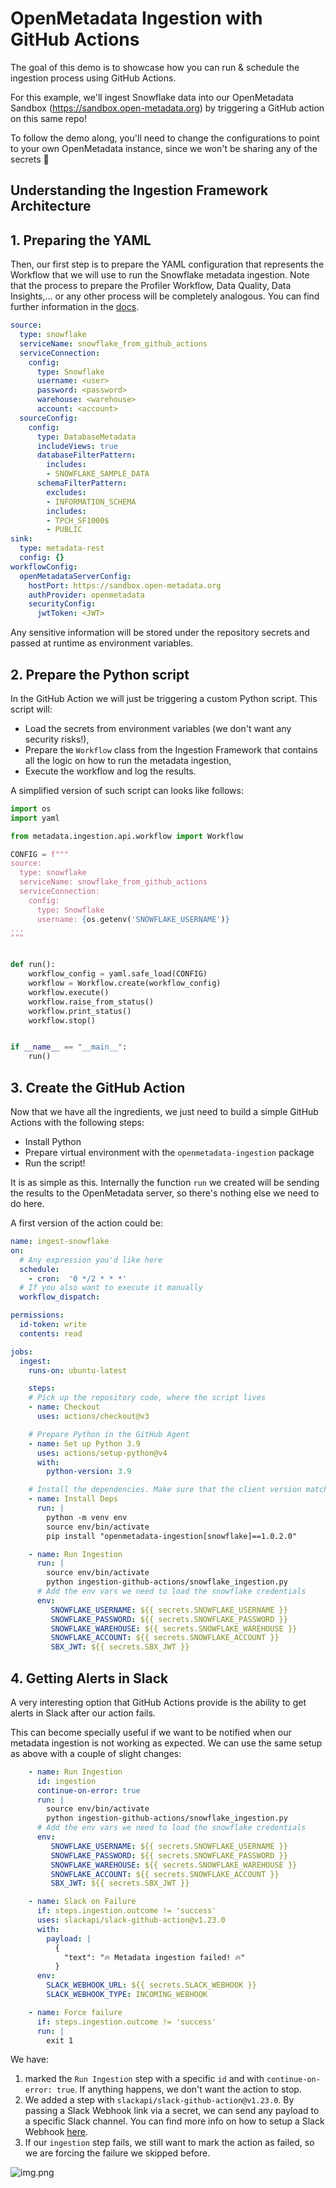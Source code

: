 # OpenMetadata Ingestion with GitHub Actions

The goal of this demo is to showcase how you can run & schedule the ingestion process using GitHub Actions.

For this example, we'll ingest Snowflake data into our OpenMetadata Sandbox (https://sandbox.open-metadata.org)
by triggering a GitHub action on this same repo!

To follow the demo along, you'll need to change the configurations to point to your own OpenMetadata instance,
since we won't be sharing any of the secrets 🤫

## Understanding the Ingestion Framework Architecture

## 1. Preparing the YAML

Then, our first step is to prepare the YAML configuration that represents the Workflow that we will use to run
the Snowflake metadata ingestion. Note that the process to prepare the Profiler Workflow, Data Quality, Data Insights,...
or any other process will be completely analogous. You can find further information in the [docs](https://docs.open-metadata.org/v1.0.0/connectors/database/snowflake/airflow).

```yaml
source:
  type: snowflake
  serviceName: snowflake_from_github_actions
  serviceConnection:
    config:
      type: Snowflake
      username: <user>
      password: <password>
      warehouse: <warehouse>
      account: <account>
  sourceConfig:
    config:
      type: DatabaseMetadata
      includeViews: true
      databaseFilterPattern:
        includes:
        - SNOWFLAKE_SAMPLE_DATA
      schemaFilterPattern:
        excludes:
        - INFORMATION_SCHEMA
        includes:
        - TPCH_SF1000$
        - PUBLIC
sink:
  type: metadata-rest
  config: {}
workflowConfig:
  openMetadataServerConfig:
    hostPort: https://sandbox.open-metadata.org
    authProvider: openmetadata
    securityConfig:
      jwtToken: <JWT>
```

Any sensitive information will be stored under the repository secrets and passed at runtime as environment variables.

## 2. Prepare the Python script

In the GitHub Action we will just be triggering a custom Python script. This script will:
- Load the secrets from environment variables (we don't want any security risks!),
- Prepare the `Workflow` class from the Ingestion Framework that contains all the logic on how to run the metadata ingestion,
- Execute the workflow and log the results.

A simplified version of such script can looks like follows:

```python
import os
import yaml

from metadata.ingestion.api.workflow import Workflow

CONFIG = f"""
source:
  type: snowflake
  serviceName: snowflake_from_github_actions
  serviceConnection:
    config:
      type: Snowflake
      username: {os.getenv('SNOWFLAKE_USERNAME')}
...
"""


def run():
    workflow_config = yaml.safe_load(CONFIG)
    workflow = Workflow.create(workflow_config)
    workflow.execute()
    workflow.raise_from_status()
    workflow.print_status()
    workflow.stop()


if __name__ == "__main__":
    run()
```

## 3. Create the GitHub Action

Now that we have all the ingredients, we just need to build a simple GitHub Actions with the following steps:
- Install Python
- Prepare virtual environment with the `openmetadata-ingestion` package
- Run the script!

It is as simple as this. Internally the function `run` we created will be sending the results to the OpenMetadata
server, so there's nothing else we need to do here.

A first version of the action could be:

```yaml
name: ingest-snowflake
on:
  # Any expression you'd like here
  schedule:
    - cron:  '0 */2 * * *'
  # If you also want to execute it manually
  workflow_dispatch:

permissions:
  id-token: write
  contents: read

jobs:
  ingest:
    runs-on: ubuntu-latest

    steps:
    # Pick up the repository code, where the script lives
    - name: Checkout
      uses: actions/checkout@v3

    # Prepare Python in the GitHub Agent
    - name: Set up Python 3.9
      uses: actions/setup-python@v4
      with:
        python-version: 3.9

    # Install the dependencies. Make sure that the client version matches the server!
    - name: Install Deps
      run: |
        python -m venv env
        source env/bin/activate
        pip install "openmetadata-ingestion[snowflake]==1.0.2.0"

    - name: Run Ingestion
      run: |
        source env/bin/activate
        python ingestion-github-actions/snowflake_ingestion.py
      # Add the env vars we need to load the snowflake credentials
      env:
         SNOWFLAKE_USERNAME: ${{ secrets.SNOWFLAKE_USERNAME }}
         SNOWFLAKE_PASSWORD: ${{ secrets.SNOWFLAKE_PASSWORD }}
         SNOWFLAKE_WAREHOUSE: ${{ secrets.SNOWFLAKE_WAREHOUSE }}
         SNOWFLAKE_ACCOUNT: ${{ secrets.SNOWFLAKE_ACCOUNT }}
         SBX_JWT: ${{ secrets.SBX_JWT }}
```

## 4. Getting Alerts in Slack

A very interesting option that GitHub Actions provide is the ability to get alerts in Slack after our action fails.

This can become specially useful if we want to be notified when our metadata ingestion is not working as expected. We
can use the same setup as above with a couple of slight changes:

```yaml
    - name: Run Ingestion
      id: ingestion
      continue-on-error: true
      run: |
        source env/bin/activate
        python ingestion-github-actions/snowflake_ingestion.py
      # Add the env vars we need to load the snowflake credentials
      env:
         SNOWFLAKE_USERNAME: ${{ secrets.SNOWFLAKE_USERNAME }}
         SNOWFLAKE_PASSWORD: ${{ secrets.SNOWFLAKE_PASSWORD }}
         SNOWFLAKE_WAREHOUSE: ${{ secrets.SNOWFLAKE_WAREHOUSE }}
         SNOWFLAKE_ACCOUNT: ${{ secrets.SNOWFLAKE_ACCOUNT }}
         SBX_JWT: ${{ secrets.SBX_JWT }}

    - name: Slack on Failure
      if: steps.ingestion.outcome != 'success'
      uses: slackapi/slack-github-action@v1.23.0
      with:
        payload: |
          {
            "text": "🔥 Metadata ingestion failed! 🔥"
          }
      env:
        SLACK_WEBHOOK_URL: ${{ secrets.SLACK_WEBHOOK }}
        SLACK_WEBHOOK_TYPE: INCOMING_WEBHOOK

    - name: Force failure
      if: steps.ingestion.outcome != 'success'
      run: |
        exit 1
```

We have:
1. marked the `Run Ingestion` step with a specific `id` and with `continue-on-error: true`. If anything happens, we don't
   want the action to stop.
2. We added a step with `slackapi/slack-github-action@v1.23.0`. By passing a Slack Webhook link via a secret, we can
   send any payload to a specific Slack channel. You can find more info on how to setup a Slack Webhook [here](https://api.slack.com/messaging/webhooks).
3. If our `ingestion` step fails, we still want to mark the action as failed, so we are forcing the failure we
   skipped before.

![img.png](slack-msg.png)
